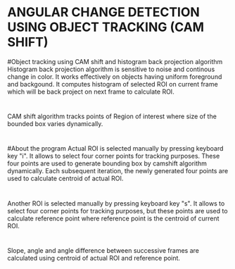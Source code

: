 # ANGULAR CHANGE DETECTION USING OBJECT TRACKING (CAM SHIFT)
#Object tracking using CAM shift and histogram back projection algorithm
Histogram back projection algorithm is sensitive to noise and continous change in color. It works effectively on objects having uniform foreground and backgound. It computes histogram of selected ROI on current frame which will be back project on next frame to calculate ROI.  
#
CAM shift algorithm tracks points of Region of interest where size of the bounded box varies dynamically.
#
#About the program
Actual ROI is selected manually by pressing keyboard key "i". It allows to select four corner points for tracking purposes. These four points are used to generate bounding box by camshift algorithm  dynamically. Each subsequent iteration, the newly generated four points are used to calculate centroid of actual ROI.
#
Another ROI is selected manually by pressing keyboard key "s". It allows to select four corner points for tracking purposes, but these points are used to calculate reference point where reference point is the centroid of current ROI.
#
Slope, angle and angle difference between successive frames are calculated using centroid of actual ROI and reference point.
